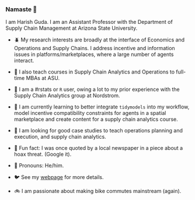 ### Namaste :pray:

I am Harish Guda. I am an Assistant Professor with the Department of Supply Chain Management at Arizona State University. 

- :beetle: My research interests are broadly at the interface of Economics and Operations and Supply Chains. I address incentive and information issues in platforms/marketplaces, where a large number of agents interact. 

- :panda_face: I also teach courses in Supply Chain Analytics and Operations to full-time MBAs at ASU. 

- :monkey: I am a #rstats or `R` user, owing a lot to my prior experience with the Supply Chain Analytics group at Nordstrom. 

- :bug: I am currently learning to better integrate `tidymodels` into my workflow, model incentive compatibility constraints for agents in a spatial marketplace and create content for a supply chain analytics course. 

- :snail: I am looking for good case studies to teach operations planning and execution, and supply chain analytics. 

- :penguin: Fun fact: I was once quoted by a local newspaper in a piece about a hoax threat. (Google it). 

- :dog: Pronouns: He/him. 

- :bird: See my [webpage](https://harishguda.me/about) for more details. 

- :bike: I am passionate about making bike commutes mainstream (again). 
